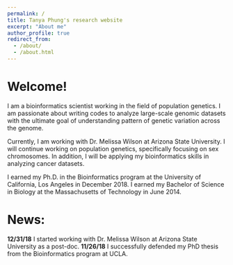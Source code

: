 ```yaml
---
permalink: /
title: Tanya Phung's research website
excerpt: "About me"
author_profile: true
redirect_from: 
  - /about/
  - /about.html
---
```


# Welcome!
I am a bioinformatics scientist working in the field of population genetics. I am passionate about writing codes to analyze large-scale genomic datasets with the ultimate goal of understanding pattern of genetic variation across the genome.

Currently, I am working with Dr. Melissa Wilson at Arizona State University. I will continue working on population genetics, specifically focusing on sex chromosomes. In addition, I will be applying my bioinformatics skills in analyzing cancer datasets. 

I earned my Ph.D. in the Bioinformatics program at the University of California, Los Angeles in December 2018. I earned my Bachelor of Science in Biology at the Massachusetts of Technology in June 2014.

# News:
**12/31/18** I started working with Dr. Melissa Wilson at Arizona State University as a post-doc.
**11/26/18** I successfully defended my PhD thesis from the Bioinformatics program at UCLA.
